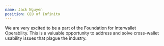 ```yaml
---
name: Jack Nguyen
position: CEO of Infinito
---
```


We are very excited to be a part of the Foundation for Interwallet Operability. This
                            is a valuable opportunity to address and solve cross-wallet usability issues that
                            plague the industry.